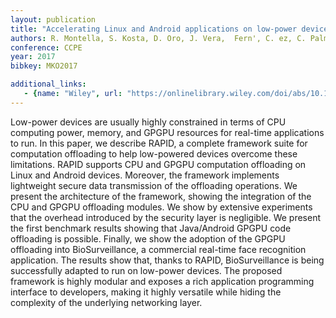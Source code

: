 ```yaml
---
layout: publication
title: "Accelerating Linux and Android applications on low-power devices through remote GPGPU offloading"
authors: R. Montella, S. Kosta, D. Oro, J. Vera,  Fern', C. ez, C. Palmieri, L. D. Di, G. Giunta, M. Lapegna, G. Laccetti
conference: CCPE
year: 2017
bibkey: MKO2017

additional_links:
   - {name: "Wiley", url: "https://onlinelibrary.wiley.com/doi/abs/10.1002/cpe.4286"}
---
```

Low-power devices are usually highly constrained in terms of CPU computing power, memory, and GPGPU resources for real-time applications to run. In this paper, we describe RAPID, a complete framework suite for computation offloading to help low-powered devices overcome these limitations. RAPID supports CPU and GPGPU computation offloading on Linux and Android devices. Moreover, the framework implements lightweight secure data transmission of the offloading operations. We present the architecture of the framework, showing the integration of the CPU and GPGPU offloading modules. We show by extensive experiments that the overhead introduced by the security layer is negligible. We present the first benchmark results showing that Java/Android GPGPU code offloading is possible. Finally, we show the adoption of the GPGPU offloading into BioSurveillance, a commercial real-time face recognition application. The results show that, thanks to RAPID, BioSurveillance is being successfully adapted to run on low-power devices. The proposed framework is highly modular and exposes a rich application programming interface to developers, making it highly versatile while hiding the complexity of the underlying networking layer.

